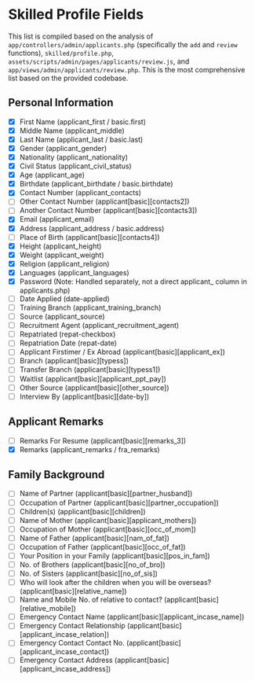# Skilled Profile Fields

This list is compiled based on the analysis of `app/controllers/admin/applicants.php` (specifically the `add` and `review` functions), `skilled/profile.php`, `assets/scripts/admin/pages/applicants/review.js`, and `app/views/admin/applicants/review.php`. This is the most comprehensive list based on the provided codebase.

## Personal Information
- [x] First Name (applicant_first / basic.first)
- [x] Middle Name (applicant_middle)
- [x] Last Name (applicant_last / basic.last)
- [x] Gender (applicant_gender)
- [x] Nationality (applicant_nationality)
- [x] Civil Status (applicant_civil_status)
- [x] Age (applicant_age)
- [x] Birthdate (applicant_birthdate / basic.birthdate)
- [x] Contact Number (applicant_contacts)
- [ ] Other Contact Number (applicant[basic][contacts2])
- [ ] Another Contact Number (applicant[basic][contacts3])
- [x] Email (applicant_email)
- [x] Address (applicant_address / basic.address)
- [ ] Place of Birth (applicant[basic][contacts4])
- [x] Height (applicant_height)
- [x] Weight (applicant_weight)
- [x] Religion (applicant_religion)
- [x] Languages (applicant_languages)
- [x] Password (Note: Handled separately, not a direct applicant_ column in applicants.php)
- [ ] Date Applied (date-applied)
- [ ] Training Branch (applicant_training_branch)
- [ ] Source (applicant_source)
- [ ] Recruitment Agent (applicant_recruitment_agent)
- [ ] Repatriated (repat-checkbox)
- [ ] Repatriation Date (repat-date)
- [ ] Applicant Firstimer / Ex Abroad (applicant[basic][applicant_ex])
- [ ] Branch (applicant[basic][typess])
- [ ] Transfer Branch (applicant[basic][typess1])
- [ ] Waitlist (applicant[basic][applicant_ppt_pay])
- [ ] Other Source (applicant[basic][other_source])
- [ ] Interview By (applicant[basic][date-by])

## Applicant Remarks
- [ ] Remarks For Resume (applicant[basic][remarks_3])
- [x] Remarks (applicant_remarks / fra_remarks)

## Family Background
- [ ] Name of Partner (applicant[basic][partner_husband])
- [ ] Occupation of Partner (applicant[basic][partner_occupation])
- [ ] Children(s) (applicant[basic][children])
- [ ] Name of Mother (applicant[basic][applicant_mothers])
- [ ] Occupation of Mother (applicant[basic][occ_of_mom])
- [ ] Name of Father (applicant[basic][nam_of_fat])
- [ ] Occupation of Father (applicant[basic][occ_of_fat])
- [ ] Your Position in your Family (applicant[basic][pos_in_fam])
- [ ] No. of Brothers (applicant[basic][no_of_bro])
- [ ] No. of Sisters (applicant[basic][no_of_sis])
- [ ] Who will look after the children when you will be overseas? (applicant[basic][relative_name])
- [ ] Name and Mobile No. of relative to contact? (applicant[basic][relative_mobile])
- [ ] Emergency Contact Name (applicant[basic][applicant_incase_name])
- [ ] Emergency Contact Relationship (applicant[basic][applicant_incase_relation])
- [ ] Emergency Contact Contact No. (applicant[basic][applicant_incase_contact])
- [ ] Emergency Contact Address (applicant[basic][applicant_incase_address])